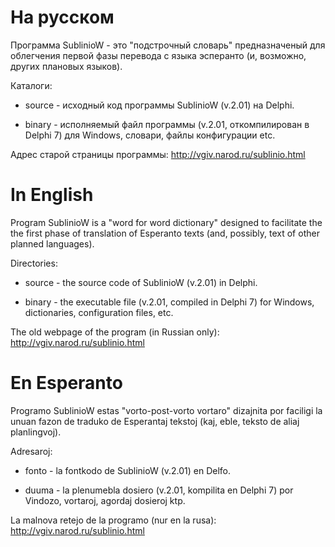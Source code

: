 # На русском

Программа SublinioW - это "подстрочный словарь" предназначеный для облегчения первой фазы перевода с языка эсперанто (и, возможно, других плановых языков).

Каталоги:

* source - исходный код программы SublinioW (v.2.01) на Delphi.

* binary - исполняемый файл программы (v.2.01, откомпилирован в Delphi 7) для Windows, словари, файлы конфигурации etc.

Адрес старой страницы программы: http://vgiv.narod.ru/sublinio.html

# In English

Program SublinioW is a "word for word dictionary" designed to facilitate the the first phase of translation of Esperanto texts (and, possibly, text of other planned languages).

Directories:

* source - the source code of SublinioW (v.2.01) in Delphi.

* binary - the executable file (v.2.01, compiled in Delphi 7) for Windows, dictionaries, configuration files, etc.

The old webpage of the program (in Russian only): http://vgiv.narod.ru/sublinio.html

# En Esperanto

Programo SublinioW estas "vorto-post-vorto vortaro" dizajnita por faciligi la unuan fazon de traduko de Esperantaj tekstoj (kaj, eble, teksto de aliaj planlingvoj).

Adresaroj:

* fonto - la fontkodo de SublinioW (v.2.01) en Delfo.

* duuma - la plenumebla dosiero (v.2.01, kompilita en Delphi 7) por Vindozo, vortaroj, agordaj dosieroj ktp.

La malnova retejo de la programo (nur en la rusa): http://vgiv.narod.ru/sublinio.html 
